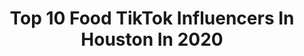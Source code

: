 ---
title: Top 10 Food TikTok Influencers In Houston In 2020
description: >-
  Find top food TikTok influencers in Houston in 2020. Most popular hashtags: #food #houstontx #pizza #houston.
platform: TikTok
profiles:
  - username: "juliejulez.jpg"
    fullname: >-
      Julie Julez | HTX
    location: "United States"
    followers: 17846
    engagement: 1061
    commentsToLikes: 0.018452
    id: ck81s3ojzprci0j78bmvr6wif
    verified: false
    hashtags: "#tajin, #texasfood, #mintmojito, #randomthings"
  - username: "alikhan..64"
    fullname: >-
      Ali Khan
    location: "United States"
    followers: 4980
    engagement: 825
    commentsToLikes: 0.036323
    id: ck9feizkwt7cp0j78qkz9vz2v
    verified: false
    hashtags: "#tiktokpets, #airforce1, #snacks, #transitions"
  - username: "tylerespitia"
    fullname: >-
      Tyler Espitia
    location: "United States"
    followers: 6004
    engagement: 498
    commentsToLikes: 0.019042
    id: ck9n8y5e88y6p0j78wj7gvqou
    verified: false
    hashtags: "#foodlover, #tacoschallenge, #camaross, #policechallenge"
  - username: "houstontips"
    fullname: >-
      houstontips
    location: "United States"
    followers: 5404
    engagement: 257
    commentsToLikes: 0.028685
    id: cka0ouref5lfr0i7873cnwl9y
    verified: false
    hashtags: "#allenparkway, #meme, #shirts, #flood"
  - username: "shoby786"
    fullname: >-
      Shoby jehan 
    location: "United States"
    followers: 2801
    engagement: 505
    commentsToLikes: 0.000932
    id: ck93o53kg32cj0j780hs2hp9q
    verified: false
    hashtags: "#tiktok, #food, #mexico, #travel"
  - username: "imvaltaylor"
    fullname: >-
      ValTaylor
    location: "United States"
    followers: 114514
    engagement: 1170
    commentsToLikes: 0.018728
    id: ck9jw8q50vklt0j78f8s80w5w
    verified: false
    hashtags: "#dreamsickle, #littlethings, #breakfastpizza, #savage"
  - username: "madihajdhanani"
    fullname: >-
      Madiha Dhanani
    location: "United States"
    followers: 205177
    engagement: 783
    commentsToLikes: 0.038494
    id: ckacv71glmgzt0i781w53yzrh
    verified: false
    hashtags: "#bestfandom, #decadesofhair, #accutane, #everydayscience"
  - username: "alan_cab7"
    fullname: >-
      Alan Caballero
    location: "United States"
    followers: 7342
    engagement: 434
    commentsToLikes: 0.019351
    id: ck9epnxc1tiav0j78vustdcxt
    verified: false
    hashtags: "#ceviche, #cuh, #lamborghini, #syrupturnup"
  - username: "tx_welder"
    fullname: >-
      tx_welder
    location: "United States"
    followers: 13125
    engagement: 446
    commentsToLikes: 0.032236
    id: ckac56kvmczlb0i78z66bglce
    verified: false
    hashtags: "#norte, #caldodepollo, #basketball, #hamburger"
  - username: "waleedeats"
    fullname: >-
      Waleed Maoed
    location: "United States"
    followers: 16453
    engagement: 959
    commentsToLikes: 0.036420
    id: cka0i7kfrcgi30i78kf9tbtt9
    verified: false
    hashtags: "#donuts, #buffet, #burrito, #tiktokarab"
---